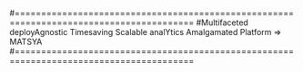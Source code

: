 #========================================================================================
#Multifaceted deployAgnostic Timesaving Scalable analYtics Amalgamated Platform => MATSYA
#========================================================================================
